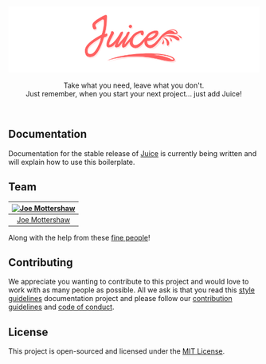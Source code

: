 ![Juice Boilerplate](./screenshot.png)

<p align="center">Take what you need, leave what you don't.<br />Just remember, when you start your next project... just add Juice!</p>

<br />

## Documentation

Documentation for the stable release of [Juice](https://github.com/justaddjuice/juice) is currently being written and will explain how to use this boilerplate.

## Team

| [![Joe Mottershaw](https://avatars1.githubusercontent.com/u/5093255?s=100)](https://github.com/joemottershaw) |
|:-------------------------------------------------------------------------------------------------------------:|
| [Joe Mottershaw](https://github.com/joemottershaw)                                                            |

Along with the help from these [fine people](https://github.com/justaddjuice/juice-boilerplate/graphs/contributors)!

## Contributing

We appreciate you wanting to contribute to this project and would love to work with as many people as possible. All we ask is that you read this [style guidelines](https://github.com/cloudeight/style-guidelines) documentation project and please follow our [contribution guidelines](./.github/CONTRIBUTING.md) and [code of conduct](./.github/CODE_OF_CONDUCT.md).

## License

This project is open-sourced and licensed under the [MIT License](./LICENSE).
